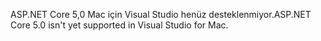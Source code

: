 <span data-ttu-id="b4d39-101">ASP.NET Core 5,0 Mac için Visual Studio henüz desteklenmiyor.</span><span class="sxs-lookup"><span data-stu-id="b4d39-101">ASP.NET Core 5.0 isn't yet supported in Visual Studio for Mac.</span></span>
